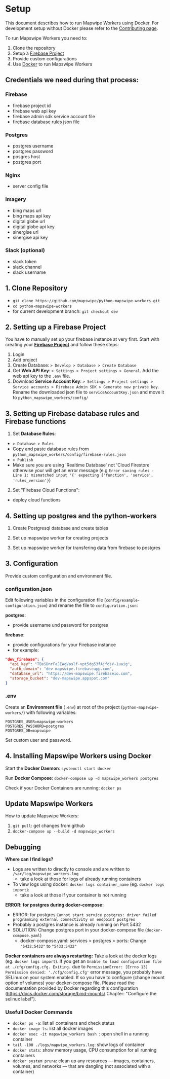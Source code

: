 # Setup

This document describes how to run Mapwipe Workers using Docker. For development setup without Docker please refer to the [Contributing page](contributing.md).

To run Mapswipe Workers you need to:

1. Clone the repository
2. Setup a [Firebase Project](https://firebase.google.com/)
3. Provide custom configurations
4. Use [Docker](https://www.docker.com/) to run Mapswipe Workers

## Credentials we need during that process:
### Firebase
* firebase project id
* firebase web api key
* firebase admin sdk service account file
* firebase database rules json file

### Postgres
* postgres username
* postgres password
* posgres host
* postgres port

### Nginx
* server config file

### Imagery
* bing maps url
* bing maps api key
* digital globe url
* digital globe api key
* sinergise url
* sinergise api key

### Slack (optional)
* slack token
* slack channel
* slack username

## 1. Clone Repository

- `git clone https://github.com/mapswipe/python-mapswipe-workers.git`
- `cd python-mapswipe-workers`
- for current development branch: `git checkout dev`


## 2. Setting up a Firebase Project
You have to manually set up your firebase instance at very first. Start with creating your [**Firebase Project**](https://firebase.google.com/) and follow these steps:
1. Login
2. Add project
3. Create Database: `> Develop > Database > Create Database`
4. Get **Web API Key**: `> Settings > Project settings > General`. Add the web api key to the `.env` file.
5. Download **Service Account Key**: `> Settings > Project settings > Service accounts > Firebase Admin SDK > Generate new private key`. Rename the downloaded json file to `serviceAccountKey.json` and move it to `python_mapswipe_workers/config/`


## 3. Setting up Firebase database rules and Firebase functions

1. Set **Database Rules**:
  * `> Database > Rules`
  * Copy and paste database rules from `python_mapswipe_workers/config/firebase-rules.json`
  * `> Publish`
  * Make sure you are using 'Realtime Database' not 'Cloud Firestore' otherwise your will get an error message (e.g `Error saving rules - Line 1: mismatched input '{' expecting {'function', 'service', 'rules_version'}`)

2. Set "Firebase Cloud Functions":
  * deploy cloud functions


## 4. Setting up postgres and the python-workers
1. Create Postgresql database and create tables

2. Set up mapswipe worker for creating projects

3. Set up mapswipe worker for transfering data from firebase to postgres

## 3. Configuration

Provide custom configuration and environment file.


### configuration.json

Edit following variables in the configuration file (`config/example-configuration.json`) and rename the file to `configuration.json`:

**postgres**:
- provide username und password for postgres

**firebase**:
- provide configurations for your Firebase instance
- for example:

```json
"dev_firebase": {
  "api_key": "TBaSDnrFaJEWgVaslf-vpt5dg53fAjfdsV-1uaig",
  "auth_domain": "dev-mapswipe.firebaseapp.com",
  "database_url": "https://dev-mapswipe.firebaseio.com",
  "storage_bucket": "dev-mapswipe.appspot.com"
}
```


### .env

Create an **Environment file** (`.env`) at root of the project (`python-mapswipe-workers/`) with following variables:

```env
POSTGRES_USER=mapswipe-workers
POSTGRES_PASSWORD=postgres
POSTGRES_DB=mapswipe
```

Set custom user and password.


## 4. Installing Mapswipe Workers using Docker

Start the **Docker Daemon**: `systemctl start docker`

Run **Docker Compose**: `docker-compose up -d mapswipe_workers postgres`

Check if your Docker Containers are running: `docker ps`



## Update Mapswipe Workers

How to update Mapswipe Workers:

1. `git pull`: get changes from github
2. `docker-compose up --build -d mapswipe_workers`


## Debugging

**Where can I find logs?**

- Logs are written to directly to console and are written to `/var/log/mapswipe_workers.log`
    - take a look at those for logs of already running containers
- To view logs using docker: `docker logs container_name` (eg. `docker logs import`):
    - take a look at those if your container is not running

**ERROR: for postgres during docker-compose:**

- ERROR: for postgres  `Cannot start service postgres: driver failed programming external connectivity on endpoint postgres`
- Probably a postgres instance is already running on Port 5432
- SOLUTION: Change postgres port in your docker-compose file  (`docker-compose.yaml`)
    - docker-compose.yaml: services > postgres > ports: Change `"5432:5432"` to `"5433:5432"`

**Docker containers are always restarting:** Take a look at the docker logs (eg. `docker logs import`). If you get an `Unable to load configuration file at ./cfg/config.cfg. Exiting.` due to `PermissionError: [Errno 13] Permission denied: './cfg/config.cfg'` error message, you probably have SELinux on your system enabled. If so you have to configure (change mount option of volumes) your docker-compose file. Please read the documentation provided by Docker regarding this configuration (https://docs.docker.com/storage/bind-mounts/ Chapter: "Configure the selinux label").


### Usefull Docker Commands

- `docker ps -a`: list all containers and check status
- `docker image ls`: list all docker images
- `docker exec -it mapswipe_workers bash `: open shell in a running container
- `tail -100 ./logs/mapwipe_workers.log`: show logs of container
- `docker stats`: show memory usage, CPU consumption for all running containers
- `docker system prune`: clean up any resources — images, containers, volumes, and networks — that are dangling (not associated with a container)
